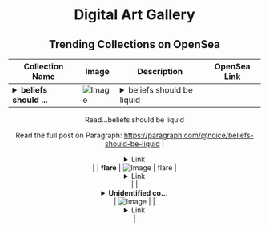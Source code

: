 <div align="center">

# Digital Art Gallery

## Trending Collections on OpenSea

| Collection Name                       | Image                                                                                     | Description                       | OpenSea Link                                                                                          |
|---------------------------------------|-------------------------------------------------------------------------------------------|-----------------------------------|--------------------------------------------------------------------------------------------------------|
| **<details><summary>beliefs should ...</summary>beliefs should be liquid</details>** | ![Image](https://i.seadn.io/s/raw/files/e87682262aedabb5b9df52f8df221443.png?w=500&auto=format?w=200&auto=format) | <details><summary>beliefs should be liquid

Read...</summary>beliefs should be liquid

Read the full post on Paragraph: https://paragraph.com/@noice/beliefs-should-be-liquid</details> | <details><summary>Link</summary>[beliefs should be liquid](https://opensea.io/collection/beliefs-should-be-liquid)</details> |
| **flare** | ![Image](https://i.seadn.io/s/raw/files/1e1a64a93ec68b39365dc59e5ce4ad9a.png?w=500&auto=format?w=200&auto=format) | flare | <details><summary>Link</summary>[flare](https://opensea.io/collection/flare-16)</details> |
| **<details><summary>Unidentified co...</summary>Unidentified contract 1f8369dd-3c02-4427-8393-836d93ba2eb4</details>** | ![Image](https://i.seadn.io/s/raw/files/a837708742ad8afcb35eb60ba787976d.jpg?w=500&auto=format?w=200&auto=format) |  | <details><summary>Link</summary>[Unidentified contract 1f8369dd-3c02-4427-8393-836d93ba2eb4](https://opensea.io/collection/unidentified-contract-1f8369dd-3c02-4427-8393-836d)</details> |

</div>